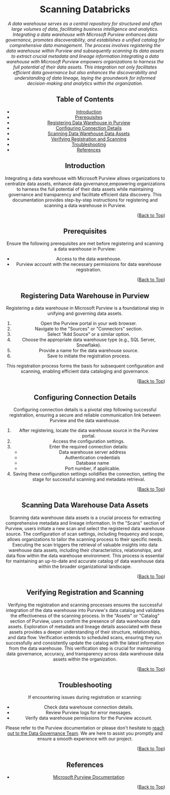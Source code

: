 <!-- Improved compatibility of Back to Top link -->
<a name="Azure Datawarehouse-top"></a>

<!-- Concept TITLE AND OVERVIEW -->

<center>

# Scanning Databricks

*A data warehouse serves as a central repository for structured and often large volumes of data, facilitating business intelligence and analytics. Integrating a data warehouse with Microsoft Purview enhances data governance, promotes discoverability, and establishes a unified catalog for comprehensive data management. The process involves registering the data warehouse within Purview and subsequently scanning its data assets to extract crucial metadata and lineage information.Integrating a data warehouse with Microsoft Purview empowers organizations to harness the full potential of their data assets. This integration not only facilitates efficient data governance but also enhances the discoverability and understanding of data lineage, laying the groundwork for informed decision-making and analytics within the organization.*

## Table of Contents

- [Introduction](#introduction)
- [Prerequisites](#prerequisites)
- [Registering Data Warehouse in Purview](#registering-data-warehouse-in-purview)
- [Configuring Connection Details](#configuring-connection-details)
- [Scanning Data Warehouse Data Assets](#scanning-data-warehouse-data-assets)
- [Verifying Registration and Scanning](#verifying-registration-and-scanning)
- [Troubleshooting](#troubleshooting)
- [References](#references)

## Introduction

Integrating a data warehouse with Microsoft Purview allows organizations to centralize data assets, enhance data governance,empowering organizations to harness the full potential of their data assets while maintaining governance and transparency and facilitate efficient data discovery. This documentation provides step-by-step instructions for registering and scanning a data warehouse in Purview.

<p align="right">(<a href="#Azure Datawarehouse-top">Back to Top</a>)</p>

## Prerequisites

Ensure the following prerequisites are met before registering and scanning a data warehouse in Purview:

- Access to the data warehouse.
- Purview account with the necessary permissions for data warehouse registration.

<p align="right">(<a href="#Azure Datawarehouse-top">Back to Top</a>)</p>

## Registering Data Warehouse in Purview

Registering a data warehouse in Microsoft Purview is a foundational step in unifying and governing data assets. 

1. Open the Purview portal in your web browser.
2. Navigate to the "Sources" or "Connectors" section.
3. Select "Add Source" or a similar option.
4. Choose the appropriate data warehouse type (e.g., SQL Server, Snowflake).
5. Provide a name for the data warehouse source.
6. Save to initiate the registration process.

This registration process forms the basis for subsequent configuration and scanning, enabling efficient data cataloging and governance.

<p align="right">(<a href="#Azure Datawarehouse-top">Back to Top</a>)</p>

## Configuring Connection Details
Configuring connection details is a pivotal step following successful registration, ensuring a secure and reliable communication link between Purview and the data warehouse. 

1. After registering, locate the data warehouse source in the Purview portal.
2. Access the configuration settings.
3. Enter the required connection details:
   - Data warehouse server address
   - Authentication credentials
   - Database name
   - Port number, if applicable.
4. Saving these configuration settings solidifies the connection, setting the stage for successful scanning and metadata retrieval.

<p align="right">(<a href="#Azure Datawarehouse-top">Back to Top</a>)</p>

## Scanning Data Warehouse Data Assets

Scanning data warehouse data assets is a crucial process for extracting comprehensive metadata and lineage information. In the "Scans" section of Purview, users initiate a new scan and select the registered data warehouse source. The configuration of scan settings, including frequency and scope, allows organizations to tailor the scanning process to their specific needs. Executing the scan triggers the retrieval of valuable insights into data warehouse data assets, including their characteristics, relationships, and data flow within the data warehouse environment. This process is essential for maintaining an up-to-date and accurate catalog of data warehouse data within the broader organizational landscape.

<p align="right">(<a href="#Azure Datawarehouse-top">Back to Top</a>)</p>

## Verifying Registration and Scanning

Verifying the registration and scanning processes ensures the successful integration of the data warehouse into Purview's data catalog and validates the effectiveness of the scanning process. In the "Assets" or "Catalog" section of Purview, users confirm the presence of data warehouse data assets. Exploration of metadata and lineage details associated with these assets provides a deeper understanding of their structure, relationships, and data flow. Verification extends to scheduled scans, ensuring they run successfully and consistently update the catalog with the latest information from the data warehouse. This verification step is crucial for maintaining data governance, accuracy, and transparency across data warehouse data assets within the organization.

<p align="right">(<a href="#Azure Datawarehouse-top">Back to Top</a>)</p>

## Troubleshooting

If encountering issues during registration or scanning:

- Check data warehouse connection details.
- Review Purview logs for error messages.
- Verify data warehouse permissions for the Purview account.

Please refer to the Purview documentation or please don't hesitate to [reach out to the Data Governance Team](mailto:data_governance_team@hanes.com). We are here to assist you promptly and ensure a smooth experience with our project.

<p align="right">(<a href="#Azure Datawarehouse-top">Back to Top</a>)</p>

## References

- [Microsoft Purview Documentation](https://docs.microsoft.com/en-us/azure/purview/)

<p align="right">(<a href="#Azure Datawarehouse-top">Back to Top</a>)</p>

